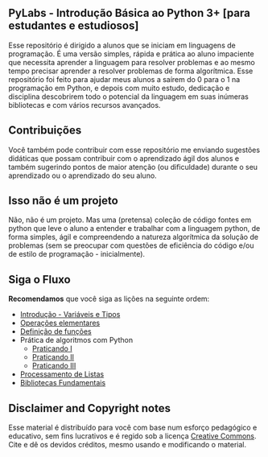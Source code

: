 ## PyLabs - Introdução Básica ao Python 3+ [para estudantes e estudiosos]

Esse repositório é dirigido a alunos que se iniciam em linguagens de programação. É uma versão simples, rápida e prática ao aluno impaciente que necessita aprender a linguagem para resolver problemas e ao mesmo tempo precisar aprender a resolver problemas de forma algorítmica. Esse repositório foi feito para ajudar meus alunos a saírem do 0 para o 1 na programação em Python, e depois com muito estudo, dedicação e disciplina descobrirem todo o potencial da linguagem em suas inúmeras bibliotecas e com vários recursos avançados. 

## Contribuições
Você também pode contribuir com esse repositório me enviando sugestões didáticas que possam contribuir com o aprendizado ágil dos alunos e também sugerindo pontos de maior atenção (ou dificuldade) durante o seu aprendizado ou o aprendizado do seu aluno.

## Isso não é um projeto
Não, não é um projeto. Mas uma (pretensa) coleção de código fontes em python que leve o aluno a entender e trabalhar com a linguagem python, de forma simples, ágil e compreendendo a natureza algorítmica da solução de problemas (sem se preocupar com questões de eficiência do código e/ou de estilo de programação - inicialmente).

## Siga o Fluxo

**Recomendamos** que você siga as lições na seguinte ordem:
  
 - [Introdução - Variáveis e Tipos](https://github.com/CodeParlance/PyLabs/blob/main/IntroPy01.ipynb)
 - [Operações elementares](https://github.com/CodeParlance/PyLabs/blob/main/IntroPy02.ipynb)
 - [Definição de funções](https://github.com/CodeParlance/PyLabs/blob/main/IntroPy03.ipynb)
 - Prática de algoritmos com Python
	 - [Praticando I](https://github.com/CodeParlance/PyLabs/blob/main/PratiquePy.ipynb)
	 - [Praticando II](https://github.com/CodeParlance/PyLabs/blob/main/PratiquePy02.ipynb)
	 - [Praticando III](https://github.com/CodeParlance/PyLabs/blob/main/PratiquePy03.ipynb)
 - [Processamento de Listas](https://github.com/CodeParlance/PyLabs/blob/main/ProcessandoListasPy01.ipynb)
 - [Bibliotecas Fundamentais](https://github.com/CodeParlance/PyLabs/blob/main/LibsPy01.ipynb)
 

## Disclaimer and Copyright notes

Esse material é distribuído para você com base num esforço pedagógico
e educativo, sem fins lucrativos e é regido sob a licença [Creative Commons](https://creativecommons.org/licenses/by/4.0/). 
Cite e dê os devidos créditos, mesmo usando e modificando o material.
